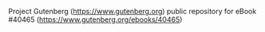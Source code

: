 Project Gutenberg (https://www.gutenberg.org) public repository for eBook #40465 (https://www.gutenberg.org/ebooks/40465)
